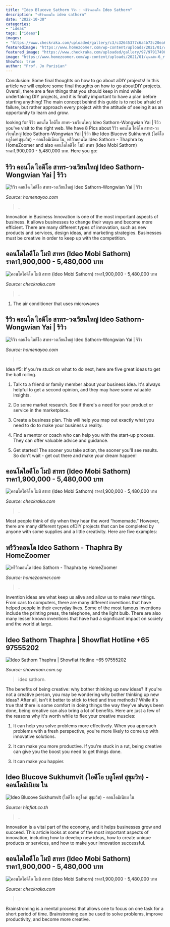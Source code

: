 ```yaml
---
title: "Ideo Blucove Sathorn รีวิว : พรีวิวคอนโด Ideo Sathorn"
description: "พรีวิวคอนโด ideo sathorn"
date: "2022-10-30"
categories:
- "ideas"
tags: ["ideas"]
images:
- "https://www.checkraka.com/uploaded/gallery/c3/c32645377c6a4b72c20ea6f162f2a156.jpg"
featuredImage: "https://www.homezoomer.com/wp-content/uploads/2021/01/คุณาลัย-6_resize-601x321.jpg"
featured_image: "https://www.checkraka.com/uploaded/gallery/97/97917490b28e14e792b5a67c9f9f8201.jpg"
image: "https://www.homezoomer.com/wp-content/uploads/2021/01/คุณาลัย-6_resize-601x321.jpg"
ShowToc: true
author: "Prof. Jo Parisian"
---
```



Conclusion: Some final thoughts on how to go about aDIY projects!
In this article we will explore some final thoughts on how to go aboutDIY projects. Overall, there are a few things that you should keep in mind while undertaking DIY projects, and it is finally important to have a plan before starting anything! The main concept behind this guide is to not be afraid of failure, but rather approach every project with the attitude of seeing it as an opportunity to learn and grow.

	

		
looking for รีวิว คอนโด ไอดีโอ สาทร-วงเวียนใหญ่ Ideo Sathorn-Wongwian Yai | รีวิว you've visit to the right web. We have 8 Pics about รีวิว คอนโด ไอดีโอ สาทร-วงเวียนใหญ่ Ideo Sathorn-Wongwian Yai | รีวิว like Ideo Blucove Sukhumvit (ไอดีโอ บลูโคฟ สุขุมวิท) - คอนโดมิเนียม ใน, พรีวิวคอนโด Ideo Sathorn - Thaphra by HomeZoomer and also คอนโดไอดีโอ โมบิ สาทร (Ideo Mobi Sathorn) ราคา1,900,000 - 5,480,000 บาท. Here you go:
		
    
## รีวิว คอนโด ไอดีโอ สาทร-วงเวียนใหญ่ Ideo Sathorn-Wongwian Yai | รีวิว

<img loading=lazy src="http://www.homenayoo.com/wp-content/uploads/2018/04/qqqzzz.jpg" onerror="this.onerror=null;this.src='https://tse1.mm.bing.net/th?id=OIP.eRwfKTEXgiY-jeAz4jxGjQHaE4&amp;pid=15.1';" alt="รีวิว คอนโด ไอดีโอ สาทร-วงเวียนใหญ่ Ideo Sathorn-Wongwian Yai | รีวิว">

_Source: homenayoo.com_

>. 

	

Innovation in Business
Innovation is one of the most important aspects of business. It allows businesses to change their ways and become more efficient. There are many different types of innovation, such as new products and services, design ideas, and marketing strategies. Businesses must be creative in order to keep up with the competition.

    
## คอนโดไอดีโอ โมบิ สาทร (Ideo Mobi Sathorn) ราคา1,900,000 - 5,480,000 บาท

<img loading=lazy src="http://www.checkraka.com/uploaded/_resized/width_700x467/23/23e77b231d438607e834c987444dac62.gif" onerror="this.onerror=null;this.src='https://tse4.mm.bing.net/th?id=OIP.9gEuFph22hmel7OE8XAMVAHaIJ&amp;pid=15.1';" alt="คอนโดไอดีโอ โมบิ สาทร (Ideo Mobi Sathorn) ราคา1,900,000 - 5,480,000 บาท">

_Source: checkraka.com_

>. 

	

1. The air conditioner that uses microwaves

    
## รีวิว คอนโด ไอดีโอ สาทร-วงเวียนใหญ่ Ideo Sathorn-Wongwian Yai | รีวิว

<img loading=lazy src="http://www.homenayoo.com/wp-content/uploads/2018/04/65-01.jpg" onerror="this.onerror=null;this.src='https://tse2.mm.bing.net/th?id=OIP.bQZHribHTn0Q4cVgh90OCAHaE6&amp;pid=15.1';" alt="รีวิว คอนโด ไอดีโอ สาทร-วงเวียนใหญ่ Ideo Sathorn-Wongwian Yai | รีวิว">

_Source: homenayoo.com_

>. 

	

Idea #5:
If you're stuck on what to do next, here are five great ideas to get the ball rolling.
1. Talk to a friend or family member about your business idea. It's always helpful to get a second opinion, and they may have some valuable insights.

2. Do some market research. See if there's a need for your product or service in the marketplace.

3. Create a business plan. This will help you map out exactly what you need to do to make your business a reality.

4. Find a mentor or coach who can help you with the start-up process. They can offer valuable advice and guidance.

5. Get started! The sooner you take action, the sooner you'll see results. So don't wait - get out there and make your dream happen!

    
## คอนโดไอดีโอ โมบิ สาทร (Ideo Mobi Sathorn) ราคา1,900,000 - 5,480,000 บาท

<img loading=lazy src="https://www.checkraka.com/uploaded/gallery/c3/c32645377c6a4b72c20ea6f162f2a156.jpg" onerror="this.onerror=null;this.src='https://tse3.mm.bing.net/th?id=OIP.8IvU0Ct-t9LsRH0gcF8cjwHaEH&amp;pid=15.1';" alt="คอนโดไอดีโอ โมบิ สาทร (Ideo Mobi Sathorn) ราคา1,900,000 - 5,480,000 บาท">

_Source: checkraka.com_

>. 

	

Most people think of diy when they hear the word “homemade.” However, there are many different types ofDIY projects that can be completed by anyone with some supplies and a little creativity. Here are five examples:

    
## พรีวิวคอนโด Ideo Sathorn - Thaphra By HomeZoomer

<img loading=lazy src="https://www.homezoomer.com/wp-content/uploads/2021/01/คุณาลัย-6_resize-601x321.jpg" onerror="this.onerror=null;this.src='https://tse4.mm.bing.net/th?id=OIP.52Re3MTnJFQB_IoRFJ55oQHaD9&amp;pid=15.1';" alt="พรีวิวคอนโด Ideo Sathorn - Thaphra by HomeZoomer">

_Source: homezoomer.com_

>. 

	

Invention ideas are what keep us alive and allow us to make new things. From cars to computers, there are many different inventions that have helped people in their everyday lives. Some of the most famous inventions include the printing press, the telephone, and the light bulb. There are also many lesser known inventions that have had a significant impact on society and the world at large.

    
## Ideo Sathorn Thaphra | Showflat Hotline +65 97555202

<img loading=lazy src="https://www.showroom.com.sg/wp-content/uploads/2015/11/Ideo-SathornThaphra-Featured.jpg" onerror="this.onerror=null;this.src='https://tse3.mm.bing.net/th?id=OIP.ia4Vu5zmAOJgRloSopBIEQHaDm&amp;pid=15.1';" alt="Ideo Sathorn Thaphra | Showflat Hotline +65 97555202">

_Source: showroom.com.sg_

>ideo sathorn. 

	

The benefits of being creative: why bother thinking up new ideas?
If you're not a creative person, you may be wondering why bother thinking up new ideas? After all, isn't it better to stick to tried and true methods? While it's true that there is some comfort in doing things the way they've always been done, being creative can also bring a lot of benefits. Here are just a few of the reasons why it's worth while to flex your creative muscles:
1. It can help you solve problems more effectively. When you approach problems with a fresh perspective, you're more likely to come up with innovative solutions.

2. It can make you more productive. If you're stuck in a rut, being creative can give you the boost you need to get things done.

3. It can make you happier.

    
## Ideo Blucove Sukhumvit (ไอดีโอ บลูโคฟ สุขุมวิท) - คอนโดมิเนียม ใน

<img loading=lazy src="https://files.hipcdn.com/photos/thailand/bangkok/51193067ef23779f3d000bc8/ideo-blucove-sukhumvit-condo-bangkok-547d476f93164a4b15000309_full.jpg" onerror="this.onerror=null;this.src='https://tse2.mm.bing.net/th?id=OIP.g6fDMPDLSioQTl6BBuXYqQHaED&amp;pid=15.1';" alt="Ideo Blucove Sukhumvit (ไอดีโอ บลูโคฟ สุขุมวิท) - คอนโดมิเนียม ใน">

_Source: hipflat.co.th_

>. 

	

Innovation is a vital part of the economy, and it helps businesses grow and succeed. This article looks at some of the most important aspects of innovation, including how to develop new ideas, how to create unique products or services, and how to make your innovation successful.

    
## คอนโดไอดีโอ โมบิ สาทร (Ideo Mobi Sathorn) ราคา1,900,000 - 5,480,000 บาท

<img loading=lazy src="https://www.checkraka.com/uploaded/gallery/97/97917490b28e14e792b5a67c9f9f8201.jpg" onerror="this.onerror=null;this.src='https://tse3.mm.bing.net/th?id=OIP.HFOAWdutgEpS6sCuYaECDQHaEH&amp;pid=15.1';" alt="คอนโดไอดีโอ โมบิ สาทร (Ideo Mobi Sathorn) ราคา1,900,000 - 5,480,000 บาท">

_Source: checkraka.com_

>. 

	

Brainstroming is a mental process that allows one to focus on one task for a short period of time. Brainstroming can be used to solve problems, improve productivity, and become more creative.

